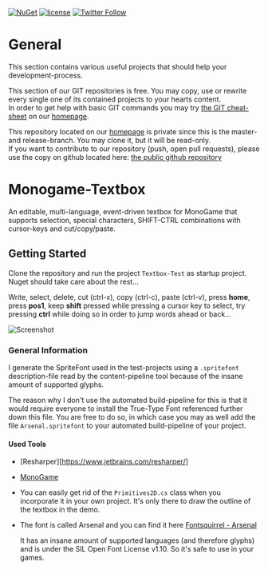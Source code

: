 [![NuGet](https://img.shields.io/nuget/v/MonoGame-Textbox.svg?maxAge=2592000)](https://www.nuget.org/packages/MonoGame-Textbox/)
 [![license](https://img.shields.io/github/license/unterrainerinformatik/MonoGame-Textbox.svg?maxAge=2592000)](http://unlicense.org)  [![Twitter Follow](https://img.shields.io/twitter/follow/throbax.svg?style=social&label=Follow&maxAge=2592000)](https://twitter.com/throbax)  

# General  

This section contains various useful projects that should help your development-process.  

This section of our GIT repositories is free. You may copy, use or rewrite every single one of its contained projects to your hearts content.  
In order to get help with basic GIT commands you may try [the GIT cheat-sheet][coding] on our [homepage][homepage].  

This repository located on our  [homepage][homepage] is private since this is the master- and release-branch. You may clone it, but it will be read-only.  
If you want to contribute to our repository (push, open pull requests), please use the copy on github located here: [the public github repository][github]  

# Monogame-Textbox
An editable, multi-language, event-driven textbox for MonoGame that supports selection, special characters, SHIFT-CTRL combinations with cursor-keys and cut/copy/paste.

## Getting Started
Clone the repository and run the project `Textbox-Test` as startup project.
Nuget should take care about the rest...

Write, select, delete, cut (ctrl-x), copy (ctrl-c), paste (ctrl-v), press **home**, press **pos1**, keep **shift** pressed while pressing a cursor key to select, try pressing **ctrl** while doing so in order to jump words ahead or back...

![Screenshot](https://github.com/UnterrainerInformatik/MonoGame-Textbox/blob/master/Textbox-Test.png)

### General Information

I generate the SpriteFont used in the test-projects using a `.spritefont` description-file read by the content-pipeline tool because of the insane amount of supported glyphs.

The reason why I don't use the automated build-pipeline for this is that it would require everyone to install the True-Type Font referenced further down this file. You are free to do so, in which case you may as well add the file `Arsenal.spritefont` to your automated build-pipeline of your project.

#### Used Tools

* [Resharper][https://www.jetbrains.com/resharper/]

* [MonoGame](http://www.monogame.net/)

* You can easily get rid of the `Primitives2D.cs` class when you incorporate it in your own project. It's only there to draw the outline of the textbox in the demo.

* The font is called Arsenal and you can find it here [Fontsquirrel - Arsenal](https://www.fontsquirrel.com/fonts/arsenal?q%5Bterm%5D=arsenal&q%5Bsearch_check%5D=Y)

  It has an insane amount of supported languages (and therefore glyphs) and is under the SIL Open Font License v1.10. So it's safe to use in your games.



[homepage]: http://www.unterrainer.info
[coding]: http://www.unterrainer.info/Home/Coding
[github]: https://github.com/UnterrainerInformatik/MonoGame-Textbox